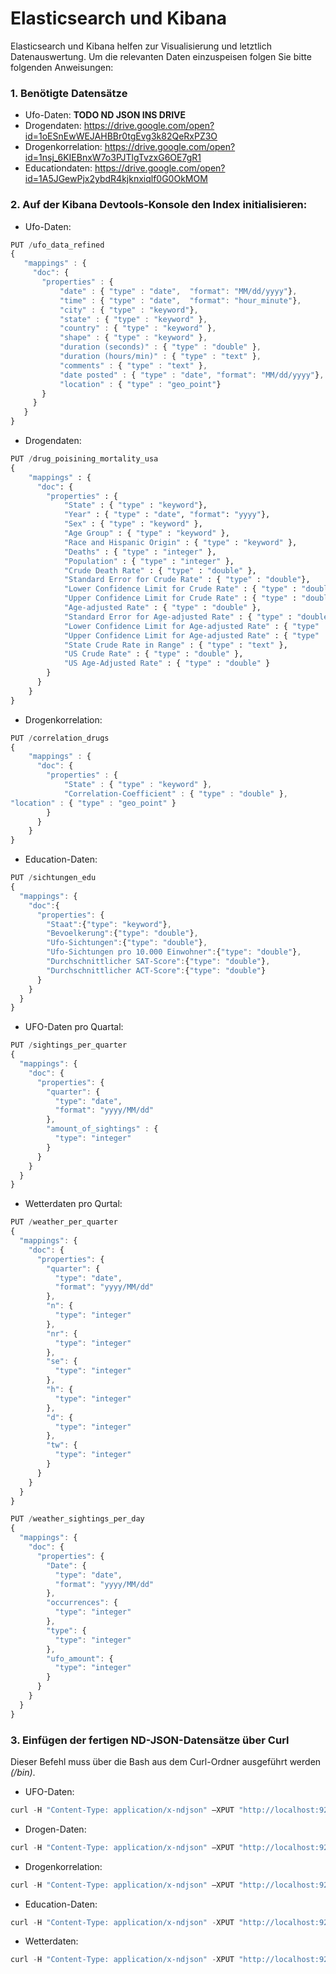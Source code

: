 # Elasticsearch und Kibana
Elasticsearch und Kibana helfen zur Visualisierung und letztlich Datenauswertung.
Um die relevanten Daten einzuspeisen folgen Sie bitte folgenden Anweisungen:

### 1. Benötigte Datensätze
- Ufo-Daten: **TODO ND JSON INS DRIVE**
- Drogendaten: https://drive.google.com/open?id=1oESnEwWEJAHBBr0tgEvg3k82QeRxPZ3O
- Drogenkorrelation: https://drive.google.com/open?id=1nsj_6KIEBnxW7o3PJTlgTvzxG6OE7gR1
- Educationdaten: https://drive.google.com/open?id=1A5JGewPjx2ybdR4kjknxiqlf0G0OkMOM


### 2. Auf der Kibana Devtools-Konsole den Index initialisieren:
- Ufo-Daten:
 ```javascript
 PUT /ufo_data_refined
{
    "mappings" : {
      "doc": {
        "properties" : {
            "date" : { "type" : "date",  "format": "MM/dd/yyyy"},
            "time" : { "type" : "date",  "format": "hour_minute"},
            "city" : { "type" : "keyword"},
            "state" : { "type" : "keyword" },
            "country" : { "type" : "keyword" },
            "shape" : { "type" : "keyword" },
            "duration (seconds)" : { "type" : "double" },
            "duration (hours/min)" : { "type" : "text" },
            "comments" : { "type" : "text" },
            "date posted" : { "type" : "date", "format": "MM/dd/yyyy"},
            "location" : { "type" : "geo_point"}
        }
      }
    }
}
```
- Drogendaten:
```python
PUT /drug_poisining_mortality_usa
{
    "mappings" : {
      "doc": {
        "properties" : {
            "State" : { "type" : "keyword"},
            "Year" : { "type" : "date", "format": "yyyy"},
            "Sex" : { "type" : "keyword" },
            "Age Group" : { "type" : "keyword" },
            "Race and Hispanic Origin" : { "type" : "keyword" },
            "Deaths" : { "type" : "integer" },
            "Population" : { "type" : "integer" },
            "Crude Death Rate" : { "type" : "double" },
            "Standard Error for Crude Rate" : { "type" : "double"},
            "Lower Confidence Limit for Crude Rate" : { "type" : "double" },
            "Upper Confidence Limit for Crude Rate" : { "type" : "double" },
            "Age-adjusted Rate" : { "type" : "double" },
            "Standard Error for Age-adjusted Rate" : { "type" : "double" },
            "Lower Confidence Limit for Age-adjusted Rate" : { "type" : "double" },
            "Upper Confidence Limit for Age-adjusted Rate" : { "type" : "double" },
            "State Crude Rate in Range" : { "type" : "text" },
            "US Crude Rate" : { "type" : "double" },
            "US Age-Adjusted Rate" : { "type" : "double" }
        }
      }
    }
}

```
- Drogenkorrelation:
```javascript
PUT /correlation_drugs
{
    "mappings" : {
      "doc": {
        "properties" : {
            "State" : { "type" : "keyword" },
            "Correlation-Coefficient" : { "type" : "double" },
"location" : { "type" : "geo_point" }
        }
      }
    }
}
```
- Education-Daten:
```javascript
PUT /sichtungen_edu
{
  "mappings": {
    "doc":{
      "properties": {
        "Staat":{"type": "keyword"},
        "Bevoelkerung":{"type": "double"},
        "Ufo-Sichtungen":{"type": "double"},
        "Ufo-Sichtungen pro 10.000 Einwohner":{"type": "double"},
        "Durchschnittlicher SAT-Score":{"type": "double"},
        "Durchschnittlicher ACT-Score":{"type": "double"}
      }
    }
  }
}
```
- UFO-Daten pro Quartal:
```javascript
PUT /sightings_per_quarter
{
  "mappings": {
    "doc": {
      "properties": {
        "quarter": {
          "type": "date",
          "format": "yyyy/MM/dd"
        },
        "amount_of_sightings" : {
          "type": "integer"
        }
      }
    }
  }
}

```

- Wetterdaten pro Qurtal:

```javascript
PUT /weather_per_quarter
{
  "mappings": {
    "doc": {
      "properties": {
        "quarter": {
          "type": "date",
          "format": "yyyy/MM/dd"
        },
        "n": {
          "type": "integer"
        },
        "nr": {
          "type": "integer"
        },
        "se": {
          "type": "integer"
        },
        "h": {
          "type": "integer"
        },
        "d": {
          "type": "integer"
        },
        "tw": {
          "type": "integer"
        }
      }
    }
  }
}
```

```javascript
PUT /weather_sightings_per_day
{
  "mappings": {
    "doc": {
      "properties": {
        "Date": {
          "type": "date",
          "format": "yyyy/MM/dd"
        },
        "occurrences": {
          "type": "integer"
        },
        "type": {
          "type": "integer"
        },
        "ufo_amount": {
          "type": "integer"
        }
      }
    }
  }
}

```



### 3. Einfügen der fertigen ND-JSON-Datensätze über Curl
Dieser Befehl muss über die Bash aus dem Curl-Ordner ausgeführt werden *(/bin)*.
- UFO-Daten:
```javascript
curl -H "Content-Type: application/x-ndjson" –XPUT "http://localhost:9200/ufo_data_refined/doc/_bulk?pretty" --data-binary @PFAD_ZUM_UFO_DATENSATZ_IN_NDJSON
```
- Drogen-Daten:
```python
curl -H "Content-Type: application/x-ndjson" –XPUT "http://localhost:9200/drug_poisining_mortality_usa/doc/_bulk?pretty" --data-binary @PFAD_ZUM_DROGEN_DATENSATZ_IN_NDJSON
```
- Drogenkorrelation:
```javascript
curl -H "Content-Type: application/x-ndjson" –XPUT "http://localhost:9200/correlation_drugs/doc/_bulk?pretty" --data-binary @PFAD_ZUM_DROGEN_DATENSATZ-DROGEN-KORRELATION_IN_NDJSON
```
- Education-Daten:
```javascript
curl -H "Content-Type: application/x-ndjson" -XPUT "http://localhost:9200/sichtungen_edu/doc/_bulk?pretty" --data-binary @PFAD_ZUM_EDU_DATENSATZ_IN_NDJSON
```
- Wetterdaten:
```javascript
curl -H "Content-Type: application/x-ndjson" -XPUT "http://localhost:9200/weather_sightings_per_day/doc/_bulk?pretty" --data-binary @PFAD_ZUM_Wetter_DATENSATZ_IN_NDJSON
```


